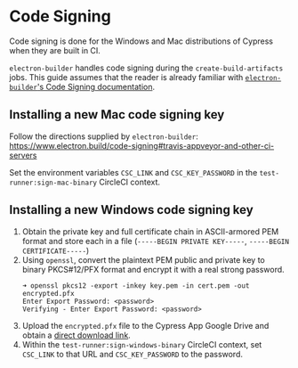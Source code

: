 # Code Signing

Code signing is done for the Windows and Mac distributions of Cypress when they are built in CI.

`electron-builder` handles code signing during the `create-build-artifacts` jobs. This guide assumes that the reader is already familiar with [`electron-builder`'s Code Signing documentation](https://www.electron.build/code-signing).

## Installing a new Mac code signing key

Follow the directions supplied by `electron-builder`: https://www.electron.build/code-signing#travis-appveyor-and-other-ci-servers

Set the environment variables `CSC_LINK` and `CSC_KEY_PASSWORD` in the `test-runner:sign-mac-binary` CircleCI context.

## Installing a new Windows code signing key

1. Obtain the private key and full certificate chain in ASCII-armored PEM format and store each in a file (`-----BEGIN PRIVATE KEY-----`, `-----BEGIN CERTIFICATE-----`)
2. Using `openssl`, convert the plaintext PEM public and private key to binary PKCS#12/PFX format and encrypt it with a real strong password.
    ```shell
    ➜ openssl pkcs12 -export -inkey key.pem -in cert.pem -out encrypted.pfx
    Enter Export Password: <password>
    Verifying - Enter Export Password: <password>
    ```
3. Upload the `encrypted.pfx` file to the Cypress App Google Drive and obtain a [direct download link](http://www.syncwithtech.org/p/direct-download-link-generator.html).
4. Within the `test-runner:sign-windows-binary` CircleCI context, set `CSC_LINK` to that URL and `CSC_KEY_PASSWORD` to the password.